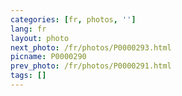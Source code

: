 ```yaml
---
categories: [fr, photos, '']
lang: fr
layout: photo
next_photo: /fr/photos/P0000293.html
picname: P0000290
prev_photo: /fr/photos/P0000291.html
tags: []
---
```

